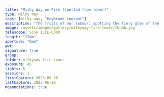 ```yaml
---
title: "Milky Way on Fire (spotted from tower)"
type: Milky Way
tags: [milky way, "Heybrook Lookout"]
description: "The fruits of our labour: spotting the fiery glow of the Milky Way as it rises like smoke on the hoirzon."
image: /assets/images/gallery/milkyway-fire-tower/thumb.jpg
telescope: Sony ILCE-6300
length: "12mm"
aperture: "6mm"
wwt: 
signature: true
group:
folder: milkyway-fire-tower
exposure: 45
lights: 5
sessions: 1 
firstCapture: 2023-06-26
lastCapture: 2023-06-26
noannotations: true
---
```

